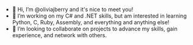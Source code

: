 - 👋 Hi, I’m @oliviajberry and it's nice to meet you!
- 🌱 I’m working on my C# and .NET skills, but am interested in learning Python, C, Ruby, Assembly, and everything and anything else!
- 💞️ I’m looking to collaborate on projects to advance my skills, gain experience, and network with others.

<!---
oliviajberry/oliviajberry is a ✨ special ✨ repository because its `README.md` (this file) appears on your GitHub profile.
You can click the Preview link to take a look at your changes.
--->
